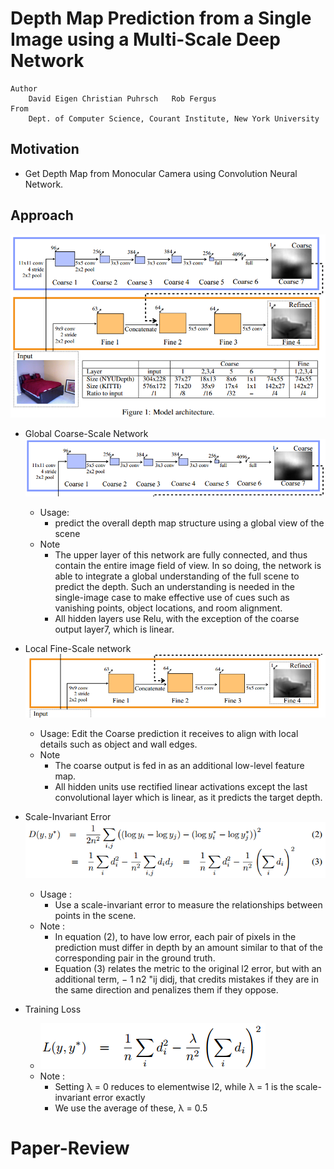 # Depth Map Prediction from a Single Image using a Multi-Scale Deep Network
```
Author 
	David Eigen	Christian Puhrsch	Rob Fergus
From
	Dept. of Computer Science, Courant Institute, New York University
```

## Motivation
- Get Depth Map from Monocular Camera using Convolution Neural Network. 


## Approach
![](Picture_1.png)

- Global Coarse-Scale Network
	![](Picture_2.png)
	- Usage: 
		- predict the overall depth map structure using a global view of the scene
	- Note
		- The upper layer of this network are fully connected, and thus contain the entire image field of view.  In so doing, the network is able to integrate a global understanding of the full scene to predict the depth. Such an understanding is needed in the single-image case to make effective use of cues such as vanishing points, object locations, and room alignment.	
		- All hidden layers use Relu, with the exception of the coarse output layer7, which is linear.

- Local Fine-Scale network
	![](Picture_3.png)
	- Usage: 
		Edit the Coarse prediction it receives to align with local details such as object and wall edges.
	- Note
		- The coarse output is fed in as an additional low-level feature map. 
		- All hidden units use rectified linear activations except the last convolutional layer which is linear, as it predicts
the target depth.
- Scale-Invariant Error 
	![](Picture_4.png)
	- Usage : 
		- Use a scale-invariant error to measure the relationships between points in the scene. 
	- Note :
		- In equation (2),  to have low error, each pair of pixels in the prediction must differ in depth by an amount similar to that of the corresponding pair in the ground truth.
		- Equation (3) relates the metric to the original l2 error, but
with an additional term, − 1 n2 "ij didj, that credits mistakes if they are in the same direction and penalizes them if they oppose.

- Training Loss
	- ![](Picture_5.png)
	- Note : 
		-  Setting λ = 0 reduces to elementwise l2, while λ = 1 is the
scale-invariant error exactly
		- We use the average of these, λ = 0.5
	




# Paper-Review
